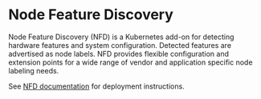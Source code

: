 # Node Feature Discovery

Node Feature Discovery (NFD) is a Kubernetes add-on for detecting hardware
features and system configuration. Detected features are advertised as node
labels. NFD provides flexible configuration and extension points for a wide
range of vendor and application specific node labeling needs.

See
[NFD documentation](https://kubernetes-sigs.github.io/node-feature-discovery/v0.18/deployment/helm.html)
for deployment instructions.

